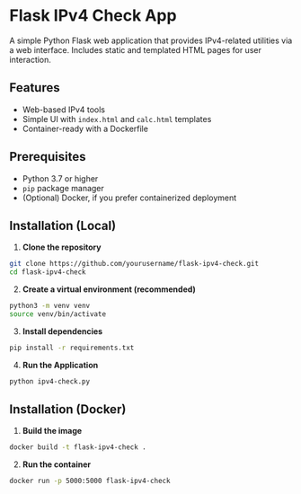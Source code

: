# Flask IPv4 Check App

A simple Python Flask web application that provides IPv4-related utilities via a web interface. Includes static and templated HTML pages for user interaction.

## Features

- Web-based IPv4 tools
- Simple UI with `index.html` and `calc.html` templates
- Container-ready with a Dockerfile

## Prerequisites

- Python 3.7 or higher
- `pip` package manager
- (Optional) Docker, if you prefer containerized deployment

## Installation (Local)

1. **Clone the repository**
```bash
git clone https://github.com/yourusername/flask-ipv4-check.git
cd flask-ipv4-check
```

2. **Create a virtual environment (recommended)**

```bash
python3 -m venv venv
source venv/bin/activate
```

3. **Install dependencies**

```bash
pip install -r requirements.txt
```

4. **Run the Application**

```bash
python ipv4-check.py
```

## Installation (Docker)

1. **Build the image**
```bash
docker build -t flask-ipv4-check .
```

2. **Run the container**

```bash
docker run -p 5000:5000 flask-ipv4-check
```
